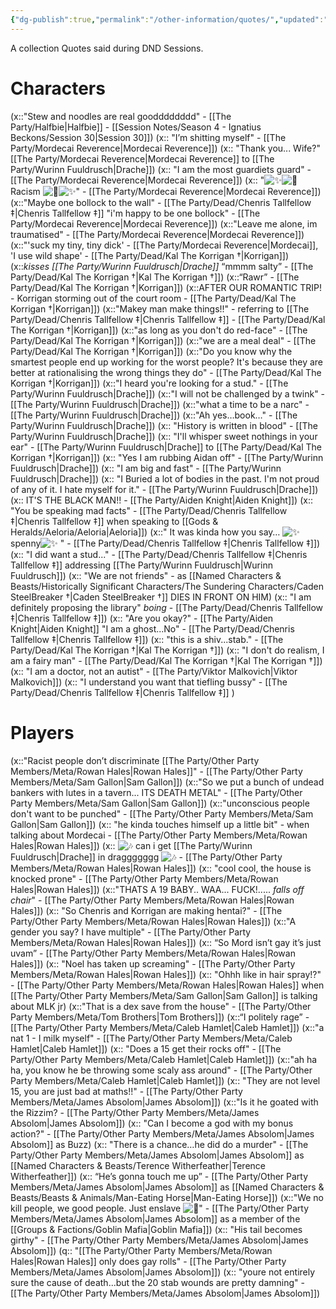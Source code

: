 ```yaml
---
{"dg-publish":true,"permalink":"/other-information/quotes/","updated":"2025-09-21T22:20:14.345+01:00"}
---
```


A collection Quotes said during DND Sessions. 

# Characters
(x::"Stew and noodles are real goodddddddd" - [[The Party/Halfbie\|Halfbie]] - [[Session Notes/Season 4 - Ignatius Beckons/Session 30\|Session 30]])
(x:: "I’m shitting myself" - [[The Party/Mordecai Reverence\|Mordecai Reverence]])
(x:: "Thank you... Wife?" [[The Party/Mordecai Reverence\|Mordecai Reverence]] to [[The Party/Wurinn Fuuldrusch\|Drache]])
(x:: "I am the most guardiets guard" - [[The Party/Mordecai Reverence\|Mordecai Reverence]])
(x:: "![✨](https://discord.com/assets/10cfdf082083ea92.svg)![🌈](https://discord.com/assets/03c45c83ae57ae76.svg) Racism ![🌈](https://discord.com/assets/03c45c83ae57ae76.svg)![✨](https://discord.com/assets/10cfdf082083ea92.svg)" - [[The Party/Mordecai Reverence\|Mordecai Reverence]])
(x::"Maybe one bollock to the wall" - [[The Party/Dead/Chenris Tallfellow ‡\|Chenris Tallfellow ‡]] "i'm happy to be one bollock" - [[The Party/Mordecai Reverence\|Mordecai Reverence]])
(x::"Leave me alone, im traumatised" - [[The Party/Mordecai Reverence\|Mordecai Reverence]])
(x::"'suck my tiny, tiny dick' - [[The Party/Mordecai Reverence\|Mordecai]], 'I use wild shape' - [[The Party/Dead/Kal The Korrigan †\|Korrigan]])
(x::_kisses [[The Party/Wurinn Fuuldrusch\|Drache]]_ “mmmm salty” - [[The Party/Dead/Kal The Korrigan †\|Kal The Korrigan †]])
(x::“Rawr” - [[The Party/Dead/Kal The Korrigan †\|Korrigan]])
(x::AFTER OUR ROMANTIC TRIP! - Korrigan storming out of the court room -  [[The Party/Dead/Kal The Korrigan †\|Korrigan]])
(x::"Makey man make things!!" - referring to [[The Party/Dead/Chenris Tallfellow ‡\|Chenris Tallfellow ‡]] -  [[The Party/Dead/Kal The Korrigan †\|Korrigan]])
(x::"as long as you don't do red-face" -  [[The Party/Dead/Kal The Korrigan †\|Korrigan]])
(x::"we are a meal deal" -  [[The Party/Dead/Kal The Korrigan †\|Korrigan]])
(x::"Do you know why the smartest people end up working for the worst people? It's because they are better at rationalising the wrong things they do" -  [[The Party/Dead/Kal The Korrigan †\|Korrigan]])
(x::"I heard you're looking for a stud." - [[The Party/Wurinn Fuuldrusch\|Drache]])
(x::"I will not be challenged by a twink" - [[The Party/Wurinn Fuuldrusch\|Drache]])
(x::"what a time to be a narc" - [[The Party/Wurinn Fuuldrusch\|Drache]])
(x::"Ah yes…book…" - [[The Party/Wurinn Fuuldrusch\|Drache]])
(x::  "History is written in blood" - [[The Party/Wurinn Fuuldrusch\|Drache]])
(x::  "I'll whisper sweet nothings in your ear" - [[The Party/Wurinn Fuuldrusch\|Drache]] to [[The Party/Dead/Kal The Korrigan †\|Korrigan]])
(x::  "Yes I am rubbing Aidan off" - [[The Party/Wurinn Fuuldrusch\|Drache]])
(x::  "I am big and fast" - [[The Party/Wurinn Fuuldrusch\|Drache]])
(x::  "I Buried a lot of bodies in the past. I'm not proud of any of it. I hate myself for it." - [[The Party/Wurinn Fuuldrusch\|Drache]])
(x:: IT'S THE BLACK MAN!! - [[The Party/Aiden Knight\|Aiden Knight]])
(x:: "You be speaking mad facts" -  [[The Party/Dead/Chenris Tallfellow ‡\|Chenris Tallfellow ‡]] when speaking to [[Gods & Heralds/Aeloria/Aeloria\|Aeloria]])
(x::" It was kinda how you say… ![✨](https://discord.com/assets/10cfdf082083ea92.svg)spenny![✨](https://discord.com/assets/10cfdf082083ea92.svg) " - [[The Party/Dead/Chenris Tallfellow ‡\|Chenris Tallfellow ‡]])
(x:: "I did want a stud..." - [[The Party/Dead/Chenris Tallfellow ‡\|Chenris Tallfellow ‡]] addressing [[The Party/Wurinn Fuuldrusch\|Wurinn Fuuldrusch]])
(x:: "We are not friends" - as [[Named Characters & Beasts/Historically Significant  Characters/The Sundering Characters/Caden SteelBreaker †\|Caden SteelBreaker †]] DIES IN FRONT ON HIM)
(x:: "I am definitely proposing the library" _boing_ - [[The Party/Dead/Chenris Tallfellow ‡\|Chenris Tallfellow ‡]])
(x:: "Are you okay?" - [[The Party/Aiden Knight\|Aiden Knight]] "I am a ghost...No" - [[The Party/Dead/Chenris Tallfellow ‡\|Chenris Tallfellow ‡]])
(x:: "this is a shiv...stab." - [[The Party/Dead/Kal The Korrigan †\|Kal The Korrigan †]])
(x:: "I don't do realism, I am a fairy man" - [[The Party/Dead/Kal The Korrigan †\|Kal The Korrigan †]])
(x:: "I am a doctor, not an autist" - [[The Party/Viktor Malkovich\|Viktor Malkovich]])
(x:: "I understand you want that tiefling bussy" - [[The Party/Dead/Chenris Tallfellow ‡\|Chenris Tallfellow ‡]] )

# Players
(x::"Racist people don’t discriminate [[The Party/Other Party Members/Meta/Rowan Hales\|Rowan Hales]]" - [[The Party/Other Party Members/Meta/Sam Gallon\|Sam Gallon]])
(x::"So we put a bunch of undead bankers with lutes in a tavern... ITS DEATH METAL" - [[The Party/Other Party Members/Meta/Sam Gallon\|Sam Gallon]])
(x::"unconscious people don't want to be punched" - [[The Party/Other Party Members/Meta/Sam Gallon\|Sam Gallon]])
(x:: "he kinda touches himself up a little bit" - when talking about Mordecai  - [[The Party/Other Party Members/Meta/Rowan Hales\|Rowan Hales]])
(x:: ![🎶](https://discord.com/assets/fb0d23dc5b2cb6c0.svg) can i get [[The Party/Wurinn Fuuldrusch\|Drache]] in draggggggg ![🎶](https://discord.com/assets/fb0d23dc5b2cb6c0.svg) - [[The Party/Other Party Members/Meta/Rowan Hales\|Rowan Hales]])
(x:: "cool cool, the house is knocked prone"  - [[The Party/Other Party Members/Meta/Rowan Hales\|Rowan Hales]])
(x::"THATS A 19 BABY.. WAA... FUCK!..... _falls off chair_"  - [[The Party/Other Party Members/Meta/Rowan Hales\|Rowan Hales]])
(x:: "So Chenris and Korrigan are making hentai?" - [[The Party/Other Party Members/Meta/Rowan Hales\|Rowan Hales]])
(x::"A gender you say? I have multiple"  - [[The Party/Other Party Members/Meta/Rowan Hales\|Rowan Hales]])
(x:: “So Mord isn’t gay it’s just uvam”  - [[The Party/Other Party Members/Meta/Rowan Hales\|Rowan Hales]])
(x:: "Noel has taken up screaming" - [[The Party/Other Party Members/Meta/Rowan Hales\|Rowan Hales]])
(x:: "Ohhh like in hair spray!?" - [[The Party/Other Party Members/Meta/Rowan Hales\|Rowan Hales]] when [[The Party/Other Party Members/Meta/Sam Gallon\|Sam Gallon]] is talking about MLK jr)
(x::"That is a dex save from the house" - [[The Party/Other Party Members/Meta/Tom Brothers\|Tom Brothers]])
(x::“I politely rage” - [[The Party/Other Party Members/Meta/Caleb Hamlet\|Caleb Hamlet]])
(x::"a nat 1 - I milk myself" - [[The Party/Other Party Members/Meta/Caleb Hamlet\|Caleb Hamlet]])
(x:: "Does a 15 get their rocks off" - [[The Party/Other Party Members/Meta/Caleb Hamlet\|Caleb Hamlet]])
(x::"ah ha ha, you know he be throwing some scaly ass around" - [[The Party/Other Party Members/Meta/Caleb Hamlet\|Caleb Hamlet]])
(x:: "They are not level 15, you are just bad at maths!!" - [[The Party/Other Party Members/Meta/James Absolom\|James Absolom]])
(x::"Is it he goated with the Rizzim? - [[The Party/Other Party Members/Meta/James Absolom\|James Absolom]])
(x:: "Can I become a god with my bonus action?" - [[The Party/Other Party Members/Meta/James Absolom\|James Absolom]] as Buzz)
(x:: "There is a chance…he did do a murder" - [[The Party/Other Party Members/Meta/James Absolom\|James Absolom]] as [[Named Characters & Beasts/Terence Witherfeather\|Terence Witherfeather]])
(x:: “He’s gonna touch me up” - [[The Party/Other Party Members/Meta/James Absolom\|James Absolom]] as [[Named Characters & Beasts/Beasts & Animals/Man-Eating Horse\|Man-Eating Horse]])
(x::"We no kill people, we good people. Just enslave ![🥰](https://discord.com/assets/10b67e5181089c99.svg)" - [[The Party/Other Party Members/Meta/James Absolom\|James Absolom]] as a member of the [[Groups & Factions/Goblin Mafia\|Goblin Mafia]])
(x:: "His tail becomes girthy" - [[The Party/Other Party Members/Meta/James Absolom\|James Absolom]])
(q:: "[[The Party/Other Party Members/Meta/Rowan Hales\|Rowan Hales]] only does gay rolls" - [[The Party/Other Party Members/Meta/James Absolom\|James Absolom]])
(x:: "youre not entirely sure the cause of death...but the 20 stab wounds are pretty damning" - [[The Party/Other Party Members/Meta/James Absolom\|James Absolom]])
